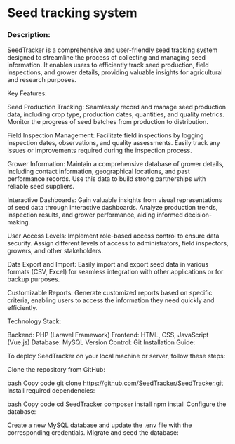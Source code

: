 
 <h1>Seed tracking system</h1>

 <h3>Description:</h3>

SeedTracker is a comprehensive and user-friendly seed tracking system designed to streamline the process of collecting and managing seed information. It enables users to efficiently track seed production, field inspections, and grower details, providing valuable insights for agricultural and research purposes.

Key Features:

Seed Production Tracking: Seamlessly record and manage seed production data, including crop type, production dates, quantities, and quality metrics. Monitor the progress of seed batches from production to distribution.

Field Inspection Management: Facilitate field inspections by logging inspection dates, observations, and quality assessments. Easily track any issues or improvements required during the inspection process.

Grower Information: Maintain a comprehensive database of grower details, including contact information, geographical locations, and past performance records. Use this data to build strong partnerships with reliable seed suppliers.

Interactive Dashboards: Gain valuable insights from visual representations of seed data through interactive dashboards. Analyze production trends, inspection results, and grower performance, aiding informed decision-making.

User Access Levels: Implement role-based access control to ensure data security. Assign different levels of access to administrators, field inspectors, growers, and other stakeholders.

Data Export and Import: Easily import and export seed data in various formats (CSV, Excel) for seamless integration with other applications or for backup purposes.

Customizable Reports: Generate customized reports based on specific criteria, enabling users to access the information they need quickly and efficiently.

Technology Stack:

Backend: PHP (Laravel Framework)
Frontend: HTML, CSS, JavaScript (Vue.js)
Database: MySQL
Version Control: Git
Installation Guide:

To deploy SeedTracker on your local machine or server, follow these steps:

Clone the repository from GitHub:

bash
Copy code
git clone https://github.com/SeedTracker/SeedTracker.git
Install required dependencies:

bash
Copy code
cd SeedTracker
composer install
npm install
Configure the database:

Create a new MySQL database and update the .env file with the corresponding credentials.
Migrate and seed the database:

